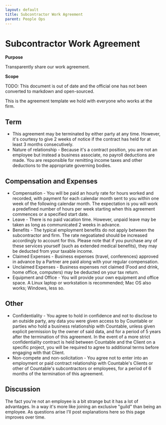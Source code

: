 ```yaml
---
layout: default
title: Subcontractor Work Agreement
parent: People Ops
---
```


# Subcontractor Work Agreement

**Purpose**

Transparently share our work agreement.

**Scope**

TODO: This document is out of date and the official one has not been
converted to markdown and open-sourced.

This is the agreement template we hold with everyone who works at the
firm.

## Term

  - This agreement may be terminated by either party at any time.
    However, it's courtesy to give 2 weeks of notice if the contract has
    held for at least 3 months consecutively.
  - Nature of relationship - Because it's a contract position, you are
    not an employee but instead a business associate, no payroll
    deductions are made. You are responsible for remitting income taxes
    and other deductions to the appropriate governing bodies.

## Compensation and Expenses

  - Compensation - You will be paid an hourly rate for hours worked and
    recorded, with payment for each calendar month sent to you within
    one week of the following calendar month. The expectation is you
    will work a predefined number of hours per week starting when this
    agreement commences or a specified start date.
  - Leave - There is no paid vacation time. However, unpaid leave may be
    taken as long as communicated 2 weeks in advance.
  - Benefits - The typical employment benefits do not apply between the
    subcontractor and firm. The rate negoatiated should be increased
    accordingly to account for this. Please note that if you purchase
    any of these services yourself (such as extended medical benefits),
    they may be deducted from your taxable income.
  - Claimed Expenses - Business expenses (travel, conferences) approved
    in advance by a Partner are paid along with your regular
    compensation.
  - Unclaimed Expenses - Business expenses not claimed (Food and drink,
    home office, computers) may be deducted on your tax return.
  - Equipment and Office - You will provide your own equipment and
    office space. A Linux laptop or workstation is recommended; Mac OS
    also works; Windows, less so.

## Other

  - Confidentiality - You agree to hold in confidence and not to
    disclose to an outside party, any data you were given access to by
    Countable or parties who hold a business relationship with
    Countable, unless given explicit permission by the owner of said
    data, and for a period of 5 years after the termination of this
    agreement. In the event of a more strict confidentiality contract is
    held between Countable and the Client on a specific project, you
    will be required to agree to additional terms before engaging with
    that Client.
  - Non-compete and non-solicitation - You agree not to enter into an
    employment or paid contract relationship with Countable's Clients or
    other of Countable's subcontractors or employees, for a period of 6
    months of the termination of this agreement.

## Discussion

The fact you're not an employee is a bit strange but it has a lot of
advantages. In a way it's more like joining an exclusive "guild" than
being an employee. As questions arise I'll post explanations here so
this page improves over time.
